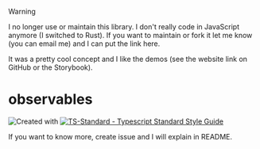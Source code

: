 > [!WARNING]  
> I no longer use or maintain this library. I don't really code in JavaScript anymore (I switched to Rust). If you want to maintain or fork it let me know (you can email me) and I can put the link here.
>
> It was a pretty cool concept and I like the demos (see the website link on GitHub or the Storybook).

# observables
![Created with ](https://img.shields.io/badge/Created%20with-@programmerraj/create-3cb371?style=flat)
[![TS-Standard - Typescript Standard Style Guide](https://badgen.net/badge/code%20style/ts-standard/blue?icon=typescript)](https://github.com/standard/ts-standard)

If you want to know more, create issue and I will explain in README.
